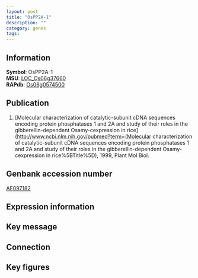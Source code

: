```yaml
---
layout: post
title: "OsPP2A-1"
description: ""
category: genes
tags: 
---
```


## Information
__Symbol__: OsPP2A-1  
__MSU__: [LOC_Os06g37660](http://rice.plantbiology.msu.edu/cgi-bin/ORF_infopage.cgi?orf=LOC_Os06g37660)  
__RAPdb__: [Os06g0574500](http://rapdb.dna.affrc.go.jp/viewer/gbrowse_details/irgsp1?name=Os06g0574500)  

## Publication
1. [Molecular characterization of catalytic-subunit cDNA sequences encoding protein phosphatases 1 and 2A and study of their roles in the gibberellin-dependent Osamy-cexpression in rice](http://www.ncbi.nlm.nih.gov/pubmed?term=(Molecular characterization of catalytic-subunit cDNA sequences encoding protein phosphatases 1 and 2A and study of their roles in the gibberellin-dependent Osamy-cexpression in rice%5BTitle%5D), 1999, Plant Mol Biol.

## Genbank accession number
[AF097182](http://www.ncbi.nlm.nih.gov/nuccore/AF097182)

## Expression information

## Key message

## Connection

## Key figures


